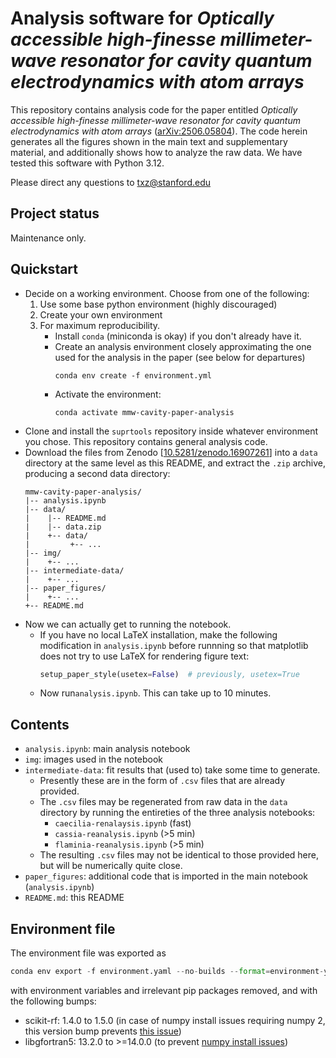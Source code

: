 # Analysis software for _Optically accessible high-finesse millimeter-wave resonator for cavity quantum electrodynamics with atom arrays_

This repository contains analysis code for the paper entitled
_Optically accessible high-finesse millimeter-wave resonator for cavity quantum electrodynamics with atom arrays_
([arXiv:2506.05804](https://arxiv.org/abs/2506.05804)).
The code herein generates all the figures shown in the main text and supplementary material,
and additionally shows how to analyze the raw data.
We have tested this software with Python 3.12.

Please direct any questions to <txz@stanford.edu>


## Project status

Maintenance only.


## Quickstart

- Decide on a working environment. Choose from one of the following:
    1. Use some base python environment (highly discouraged)
    2. Create your own environment
    3. For maximum reproducibility.
        - Install `conda` (miniconda is okay) if you don't already have it.
        - Create an analysis environment closely approximating the one used for
          the analysis in the paper (see below for departures)
          ```shell
          conda env create -f environment.yml
          ```
        - Activate the environment:
          ```shell
          conda activate mmw-cavity-paper-analysis
          ```
- Clone and install the `suprtools` repository inside whatever environment you chose.
  This repository contains general analysis code.
- Download the files from Zenodo [[10.5281/zenodo.16907261](https://doi.org/10.5281/zenodo.16907261)]
  into a `data` directory at the same level as this README, and extract the `.zip` archive,
  producing a second data directory:
  ```
  mmw-cavity-paper-analysis/
  |-- analysis.ipynb
  |-- data/
  |    |-- README.md
  |    |-- data.zip
  |    +-- data/
  |         +-- ...
  |-- img/
  |    +-- ...
  |-- intermediate-data/
  |    +-- ...
  |-- paper_figures/
  |    +-- ...
  +-- README.md
  ```
- Now we can actually get to running the notebook.
    - If you have no local LaTeX installation, make the following modification
      in `analysis.ipynb` before runnning so that matplotlib does not try
      to use LaTeX for rendering figure text:
        ```python
        setup_paper_style(usetex=False)  # previously, usetex=True
        ```
    - Now run`analysis.ipynb`. This can take up to 10 minutes.

## Contents

- `analysis.ipynb`: main analysis notebook
- `img`: images used in the notebook
- `intermediate-data`: fit results that (used to) take some time to generate.
    - Presently these are in the form of `.csv` files that are already provided.
    - The `.csv` files may be regenerated from raw data in the `data` directory
      by running the entireties of the three analysis notebooks:
        - `caecilia-renalaysis.ipynb` (fast)
        - `cassia-reanalysis.ipynb` (>5 min)
        - `flaminia-reanalysis.ipynb` (>5 min)
    - The resulting `.csv` files may not be identical to those provided here,
      but will be numerically quite close.
- `paper_figures`: additional code that is imported in the main notebook (`analysis.ipynb`)
- `README.md`: this README

## Environment file

The environment file was exported as
```python
conda env export -f environment.yaml --no-builds --format=environment-yaml
```
with environment variables and irrelevant pip packages removed,
and with the following bumps:
- scikit-rf: 1.4.0 to 1.5.0 (in case of numpy install issues requiring numpy 2,
  this version bump prevents [this issue](https://github.com/scikit-rf/scikit-rf/issues/1199))
- libgfortran5: 13.2.0 to >=14.0.0 (to prevent [numpy install issues](https://github.com/conda-forge/numpy-feedstock/issues/347#issuecomment-2772248255))
